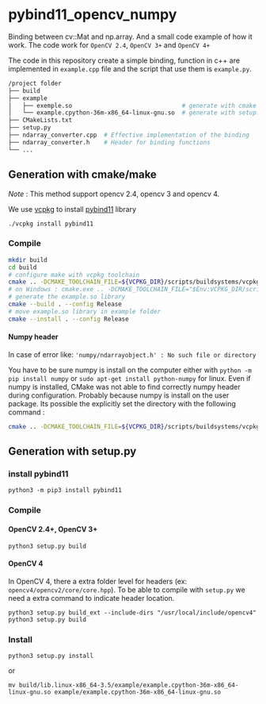 # pybind11_opencv_numpy

Binding between cv::Mat and np.array. And a small code example of how it work. The code work for `OpenCV 2.4`, `OpenCV 3+` and `OpenCV 4+`

The code in this repository create a simple binding, function in c++ are implemented in `example.cpp` file and the script that use them is `example.py`.

```bash
/project folder
├── build
├── example
│   ├── exemple.so                               # generate with cmake
│   └── example.cpython-36m-x86_64-linux-gnu.so  # generate with setup.py (the name will depends of the python version use)
├── CMakeLists.txt
├── setup.py
├── ndarray_converter.cpp  # Effective implementation of the binding
├── ndarray_converter.h    # Header for binding functions
└── ...
```

## Generation with cmake/make

*Note* : This method support opencv 2.4, opencv 3 and opencv 4.

We use [vcpkg](https://github.com/Microsoft/vcpkg) to install [pybind11](https://github.com/pybind/pybind11) library


```
./vcpkg install pybind11
```

### Compile

```bash
mkdir build
cd build
# configure make with vcpkg toolchain
cmake .. -DCMAKE_TOOLCHAIN_FILE=${VCPKG_DIR}/scripts/buildsystems/vcpkg.cmake
# on Windows : cmake.exe .. -DCMAKE_TOOLCHAIN_FILE="$Env:VCPKG_DIR/scripts/buildsystems/vcpkg.cmake"
# generate the example.so library
cmake --build . --config Release
# move example.so library in example folder
cmake --install . --config Release
```

#### Numpy header

In case of error like: `'numpy/ndarrayobject.h' : No such file or directory`

You have to be sure numpy is install on the computer either with `python -m pip install numpy` or `sudo apt-get install python-numpy` for linux.
Even if numpy is installed, CMake was not able to find correctly numpy header during configuration. Probably because numpy is install on the user package. Its possible the explicitly set the directory with the following command :

```bash
cmake .. -DCMAKE_TOOLCHAIN_FILE=${VCPKG_DIR}/scripts/buildsystems/vcpkg.cmake -DNUMPY_INCLUDE_DIR="${PYTHON_USER_DIR}/LocalCache/local-packages/Python39/site-packages/numpy/core/include/"
```

## Generation with setup.py


### install pybind11

```
python3 -m pip3 install pybind11
```

### Compile

#### OpenCV 2.4+, OpenCV 3+

```
python3 setup.py build
```

#### OpenCV 4

In OpenCV 4, there a extra folder level for headers (ex: `opencv4/opencv2/core/core.hpp`). To be able to compile with `setup.py` we need a extra command to indicate header location.

```
python3 setup.py build_ext --include-dirs "/usr/local/include/opencv4"
python3 setup.py build
```

### Install

```
python3 setup.py install
```

or

```
mv build/lib.linux-x86_64-3.5/example/example.cpython-36m-x86_64-linux-gnu.so example/example.cpython-36m-x86_64-linux-gnu.so
```
